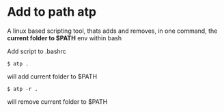 # Add to path atp
A linux based scripting tool, thats adds and removes, in one command, the **current folder to $PATH** env within bash

Add script to .bashrc

`$ atp . `

will add current folder to $PATH

`$ atp -r . `

will remove current folder to $PATH

